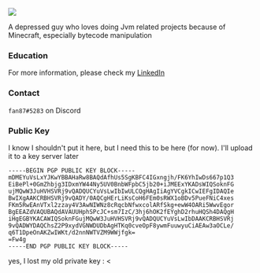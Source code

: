 ![](https://imgur.com/vsJCEFk.png)

A depressed guy who loves doing Jvm related projects because of Minecraft, especially bytecode manipulation

### Education

For more information, please check my [LinkedIn](https://gato.host/l/ryR3tlDx0/)

### Contact
`fan87#5283` on Discord

### Public Key
I know I shouldn't put it here, but I need this to be here (for now). I'll upload it to a key server later

```
-----BEGIN PGP PUBLIC KEY BLOCK-----
mDMEYuVsLxYJKwYBBAHaRw8BAQdAfhUs5SgKBFC4IGxngjh/FK6YhIwDs667p1Q3
EiBePl+0GmZhbjg3IDxmYW44Ny5UV0BnbWFpbC5jb20+iJMEExYKADsWIQSoknFG
ujMQwW3JuHVHSVRj9vQADQUCYuVsLwIbIwULCQgHAgIiAgYVCgkICwIEFgIDAQIe
BwIXgAAKCRBHSVRj9vQADY/0AQCgHErLiKsCoH6FEm0sRWX1oBDv5PueFNiC4xes
FKm5RwEAnVTxl2zzay4V3AwNIWNz8cRqcbNfwxcolARfSkg+ewW4OARi5WwvEgor
BgEEAZdVAQUBAQdAVAUUHphSPcJC+sm7IzC/3hj6hOK2fEYghD2rhuHQSh4DAQgH
iHgEGBYKACAWIQSoknFGujMQwW3JuHVHSVRj9vQADQUCYuVsLwIbDAAKCRBHSVRj
9vQADWYDAQChsZ2P9xydVGNWDUDbAgHTKq0cveOpF8ywmFuuwyuCiAEAw3aOCLe/
q6T1DpeOnAKZwIWKt/d2nnNWTVZM9WWjfgk=
=Fw4g
-----END PGP PUBLIC KEY BLOCK-----
```
yes, I lost my old private key : <
